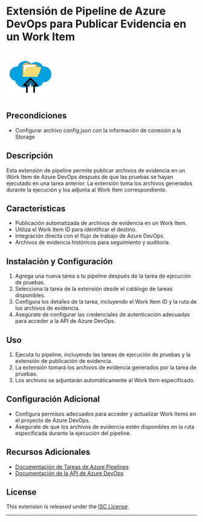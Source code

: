 # Extensión de Pipeline de Azure DevOps para Publicar Evidencia en un Work Item

![Extension Icon](images/128px.png)

## Precondiciones
- Configurar archivo config.json con la información de conexión a la Storage

## Descripción
Esta extensión de pipeline permite publicar archivos de evidencia en un Work Item de Azure DevOps después de que las pruebas se hayan ejecutado en una tarea anterior. La extensión toma los archivos generados durante la ejecución y los adjunta al Work Item correspondiente.

## Características
- Publicación automatizada de archivos de evidencia en un Work Item.
- Utiliza el Work Item ID para identificar el destino.
- Integración directa con el flujo de trabajo de Azure DevOps.
- Archivos de evidencia históricos para seguimiento y auditoría.

## Instalación y Configuración
1. Agrega una nueva tarea a tu pipeline después de la tarea de ejecución de pruebas.
2. Selecciona la tarea de la extensión desde el catálogo de tareas disponibles.
3. Configura los detalles de la tarea, incluyendo el Work Item ID y la ruta de los archivos de evidencia.
4. Asegúrate de configurar las credenciales de autenticación adecuadas para acceder a la API de Azure DevOps.

## Uso
1. Ejecuta tu pipeline, incluyendo las tareas de ejecución de pruebas y la extensión de publicación de evidencia.
2. La extensión tomará los archivos de evidencia generados por la tarea de pruebas.
3. Los archivos se adjuntarán automáticamente al Work Item especificado.

## Configuración Adicional
- Configura permisos adecuados para acceder y actualizar Work Items en el proyecto de Azure DevOps.
- Asegúrate de que los archivos de evidencia estén disponibles en la ruta especificada durante la ejecución del pipeline.

## Recursos Adicionales
- [Documentación de Tareas de Azure Pipelines](https://learn.microsoft.com/es-es/azure/devops/pipelines/tasks/task?view=azure-devops)
- [Documentación de la API de Azure DevOps](https://learn.microsoft.com/es-es/rest/api/azure/devops/?view=azure-devops-rest-7.1)

## License
This extension is released under the [ISC License](LICENSE).

---